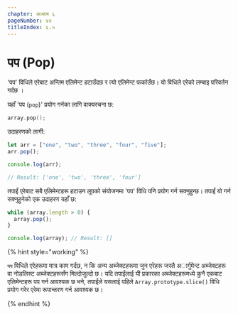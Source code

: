 ```yaml
---
chapter: अध्याय ६
pageNumber: ४४
titleIndex: ६.५
---
```

# पप (Pop)

'पप' विधिले एरेबाट अन्तिम एलिमेन्ट हटाउँदछ र त्यो एलिमेन्ट फर्काउँछ। यो विधिले एरेको लम्बाइ परिवर्तन गर्दछ ।

यहाँ 'पप (`pop`)' प्रयोग गर्नका लागि वाक्यरचना छ:

```c
array.pop();
```

उदाहरणको लागी:

```javascript
let arr = ["one", "two", "three", "four", "five"]; 
arr.pop(); 

console.log(arr); 

// Result: ['one', 'two', 'three', 'four']
```

तपाईं एरेबाट सबै एलिमेन्टहरू हटाउन लूपको संयोजनमा 'पप' विधि पनि प्रयोग गर्न सक्नुहुन्छ। तपाईं यो गर्न सक्नुहुनेको एक उदाहरण यहाँ छ:

```javascript
while (array.length > 0) {
  array.pop();
}

console.log(array); // Result: []
```

{% hint style="working" %}

`पप` विधिले एरेहरूमा मात्र काम गर्दछ, न कि अन्य अब्जेक्टहरूमा जुन एरेहरू जस्तै अार्गुमेन्ट अब्जेक्टहरू वा नोडलिस्ट अब्जेक्टहरूसँग मिल्दोजुल्दो छ। यदि तपाईंलाई यी प्रकारका अब्जेक्टहरूमध्ये कुनै एकबाट एलिमेन्टहरू पप गर्न आवश्यक छ भने, तपाईंले यसलाई पहिले `Array.prototype.slice()` विधि प्रयोग गरेर एरेमा रूपान्तरण गर्न आवश्यक छ।

{% endhint %}

